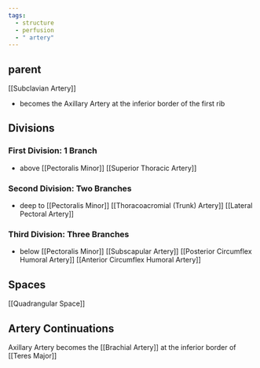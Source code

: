 ```yaml
---
tags:
  - structure
  - perfusion
  - " artery"
---
```



## parent
[[Subclavian Artery]]
- becomes the Axillary Artery at the inferior border of the first rib

## Divisions
### First Division: 1 Branch
- above [[Pectoralis Minor]]
[[Superior Thoracic Artery]]

### Second Division: Two Branches
- deep to [[Pectoralis Minor]]
[[Thoracoacromial (Trunk) Artery]]
[[Lateral Pectoral Artery]]

### Third Division: Three Branches
- below [[Pectoralis Minor]]
[[Subscapular Artery]]
[[Posterior Circumflex Humoral Artery]]
[[Anterior Circumflex Humoral Artery]]


## Spaces
[[Quadrangular Space]]

## Artery Continuations
Axillary Artery becomes the [[Brachial Artery]] at the inferior border of [[Teres Major]]